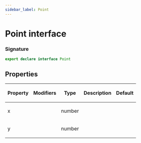 ```yaml
---
sidebar_label: Point
---
```


# Point interface

### Signature

```typescript
export declare interface Point
```

## Properties

<table><thead><tr><th>

Property

</th><th>

Modifiers

</th><th>

Type

</th><th>

Description

</th><th>

Default

</th></tr></thead>
<tbody><tr><td>

<span id="x">x</span>

</td><td>

</td><td>

number

</td><td>

</td><td>

</td></tr>
<tr><td>

<span id="y">y</span>

</td><td>

</td><td>

number

</td><td>

</td><td>

</td></tr>
</tbody></table>
